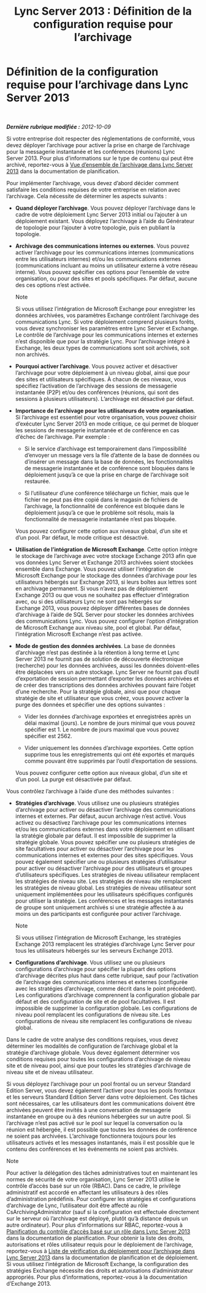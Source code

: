 ﻿---
title: 'Lync Server 2013 : Définition de la configuration requise pour l’archivage'
TOCTitle: Définition de la configuration requise pour l’archivage
ms:assetid: ce0fc0f6-7704-4b80-bf19-a1fa9818fc7a
ms:mtpsurl: https://technet.microsoft.com/fr-fr/library/JJ205276(v=OCS.15)
ms:contentKeyID: 49298895
ms.date: 05/20/2016
mtps_version: v=OCS.15
ms.translationtype: HT
---

# Définition de la configuration requise pour l’archivage dans Lync Server 2013

 

_**Dernière rubrique modifiée :** 2012-10-09_

Si votre entreprise doit respecter des réglementations de conformité, vous devez déployer l’archivage pour activer la prise en charge de l’archivage pour la messagerie instantanée et les conférences (réunions) Lync Server 2013. Pour plus d’informations sur le type de contenu qui peut être archivé, reportez-vous à [Vue d’ensemble de l’archivage dans Lync Server 2013](lync-server-2013-overview-of-archiving.md) dans la documentation de planification.

Pour implémenter l’archivage, vous devez d’abord décider comment satisfaire les conditions requises de votre entreprise en relation avec l’archivage. Cela nécessite de déterminer les aspects suivants :

  - **Quand déployer l’archivage**. Vous pouvez déployer l’archivage dans le cadre de votre déploiement Lync Server 2013 initial ou l’ajouter à un déploiement existant. Vous déployez l’archivage à l’aide du Générateur de topologie pour l’ajouter à votre topologie, puis en publiant la topologie.

  - **Archivage des communications internes ou externes**. Vous pouvez activer l’archivage pour les communications internes (communications entre les utilisateurs internes) et/ou les communications externes (communications incluant au moins un utilisateur externe à votre réseau interne). Vous pouvez spécifier ces options pour l’ensemble de votre organisation, ou pour des sites et pools spécifiques. Par défaut, aucune des ces options n’est activée.
    
    > [!note]  
    > Si vous utilisez l’intégration de Microsoft Exchange pour enregistrer les données archivées, vos paramètres Exchange contrôlent l’archivage des communications Lync. Si votre déploiement comprend plusieurs forêts, vous devez synchroniser les paramètres entre Lync Server et Exchange. Le contrôle de l’archivage pour les communications internes et externes n’est disponible que pour la stratégie Lync. Pour l’archivage intégré à Exchange, les deux types de communications sont soit archivés, soit non archivés.

  - **Pourquoi activer l’archivage**. Vous pouvez activer et désactiver l’archivage pour votre déploiement à un niveau global, ainsi que pour des sites et utilisateurs spécifiques. À chacun de ces niveaux, vous spécifiez l’activation de l’archivage des sessions de messagerie instantanée (P2P) et/ou des conférences (réunions, qui sont des sessions à plusieurs utilisateurs). L’archivage est désactivé par défaut.

  - **Importance de l’archivage pour les utilisateurs de votre organisation**. Si l’archivage est essentiel pour votre organisation, vous pouvez choisir d’exécuter Lync Server 2013 en mode critique, ce qui permet de bloquer les sessions de messagerie instantanée et de conférence en cas d’échec de l’archivage. Par exemple :
    
      - Si le service d’archivage est temporairement dans l’impossibilité d’envoyer un message vers la file d’attente de la base de données ou d’insérer un message dans la base de données, les fonctionnalités de messagerie instantanée et de conférence sont bloquées dans le déploiement jusqu’à ce que la prise en charge de l’archivage soit restaurée.
    
      - Si l’utilisateur d’une conférence télécharge un fichier, mais que le fichier ne peut pas être copié dans le magasin de fichiers de l’archivage, la fonctionnalité de conférence est bloquée dans le déploiement jusqu’à ce que le problème soit résolu, mais la fonctionnalité de messagerie instantanée n’est pas bloquée.
    
    Vous pouvez configurer cette option aux niveaux global, d’un site et d’un pool. Par défaut, le mode critique est désactivé.

  - **Utilisation de l’intégration de Microsoft Exchange**. Cette option intègre le stockage de l’archivage avec votre stockage Exchange 2013 afin que vos données Lync Server et Exchange 2013 archivées soient stockées ensemble dans Exchange. Vous pouvez utiliser l’intégration de Microsoft Exchange pour le stockage des données d’archivage pour les utilisateurs hébergés sur Exchange 2013, si leurs boîtes aux lettres sont en archivage permanent. Si vous n’avez pas de déploiement Exchange 2013 ou que vous ne souhaitez pas effectuer d’intégration avec, ou si des utilisateurs Lync ne sont pas hébergés sur Exchange 2013, vous pouvez déployer différentes bases de données d’archivage à l’aide de SQL Server pour stocker les données archivées des communications Lync. Vous pouvez configurer l’option d’intégration de Microsoft Exchange aux niveau site, pool et global. Par défaut, l’intégration Microsoft Exchange n’est pas activée.

  - **Mode de gestion des données archivées**. La base de données d’archivage n’est pas destinée à la rétention à long terme et Lync Server 2013 ne fournit pas de solution de découverte électronique (recherche) pour les données archivées, aussi les données doivent-elles être déplacées vers un autre stockage. Lync Server ne fournit pas d’outil d’exportation de session permettant d’exporter les données archivées et de créer des transcriptions des données archivées pouvant faire l’objet d’une recherche. Pour la stratégie globale, ainsi que pour chaque stratégie de site et utilisateur que vous créez, vous pouvez activer la purge des données et spécifier une des options suivantes :
    
      - Vider les données d’archivage exportées et enregistrées après un délai maximal (jours). Le nombre de jours minimal que vous pouvez spécifier est 1. Le nombre de jours maximal que vous pouvez spécifier est 2562.
    
      - Vider uniquement les données d’archivage exportées. Cette option supprime tous les enregistrements qui ont été exportés et marqués comme pouvant être supprimés par l’outil d’exportation de sessions.
    
    Vous pouvez configurer cette option aux niveaux global, d’un site et d’un pool. La purge est désactivée par défaut.

Vous contrôlez l’archivage à l’aide d’une des méthodes suivantes :

  - **Stratégies d’archivage**. Vous utilisez une ou plusieurs stratégies d’archivage pour activer ou désactiver l’archivage des communications internes et externes. Par défaut, aucun archivage n’est activé. Vous activez ou désactivez l’archivage pour les communications internes et/ou les communications externes dans votre déploiement en utilisant la stratégie globale par défaut. Il est impossible de supprimer la stratégie globale. Vous pouvez spécifier une ou plusieurs stratégies de site facultatives pour activer ou désactiver l’archivage pour les communications internes et externes pour des sites spécifiques. Vous pouvez également spécifier une ou plusieurs stratégies d’utilisateur pour activer ou désactiver l’archivage pour des utilisateurs et groupes d’utilisateurs spécifiques. Les stratégies de niveau utilisateur remplacent les stratégies de niveau site. Les stratégies de niveau site remplacent les stratégies de niveau global. Les stratégies de niveau utilisateur sont uniquement implémentées pour les utilisateurs spécifiques configurés pour utiliser la stratégie. Les conférences et les messages instantanés de groupe sont uniquement archivés si une stratégie affectée à au moins un des participants est configurée pour activer l’archivage.
    
    > [!note]  
    > Si vous utilisez l’intégration de Microsoft Exchange, les stratégies Exchange 2013 remplacent les stratégies d’archivage Lync Server pour tous les utilisateurs hébergés sur les serveurs Exchange 2013.

  - **Configurations d’archivage**. Vous utilisez une ou plusieurs configurations d’archivage pour spécifier la plupart des options d’archivage décrites plus haut dans cette rubrique, sauf pour l’activation de l’archivage des communications internes et externes (configurée avec les stratégies d’archivage, comme décrit dans le point précédent). Les configurations d’archivage comprennent la configuration globale par défaut et des configuration de site et de pool facultatives. Il est impossible de supprimer la configuration globale. Les configurations de niveau pool remplacent les configurations de niveau site. Les configurations de niveau site remplacent les configurations de niveau global.

Dans le cadre de votre analyse des conditions requises, vous devez déterminer les modalités de configuration de l’archivage global et la stratégie d’archivage globale. Vous devez également déterminer vos conditions requises pour toutes les configurations d’archivage de niveau site et de niveau pool, ainsi que pour toutes les stratégies d’archivage de niveau site et de niveau utilisateur.

Si vous déployez l’archivage pour un pool frontal ou un serveur Standard Edition Server, vous devez également l’activer pour tous les pools frontaux et les serveurs Standard Edition Server dans votre déploiement. Ces tâches sont nécessaires, car les utilisateurs dont les communications doivent être archivées peuvent être invités à une conversation de messagerie instantanée en groupe ou à des réunions hébergées sur un autre pool. Si l’archivage n’est pas activé sur le pool sur lequel la conversation ou la réunion est hébergée, il est possible que toutes les données de conférence ne soient pas archivées. L’archivage fonctionnera toujours pour les utilisateurs activés et les messages instantanés, mais il est possible que le contenu des conférences et les événements ne soient pas archivés.

> [!note]  
> Pour activer la délégation des tâches administratives tout en maintenant les normes de sécurité de votre organisation, Lync Server 2013 utilise le contrôle d’accès basé sur un rôle (RBAC). Dans ce cadre, le privilège administratif est accordé en affectant les utilisateurs à des rôles d’administration prédéfinis. Pour configurer les stratégies et configurations d’archivage de Lync, l’utilisateur doit être affecté au rôle CsArchivingAdministrator (sauf si la configuration est effectuée directement sur le serveur où l’archivage est déployé, plutôt qu’à distance depuis un autre ordinateur). Pour plus d’informations sur RBAC, reportez-vous à <a href="lync-server-2013-planning-for-role-based-access-control.md">Planification du contrôle d’accès basé sur un rôle dans Lync Server 2013</a> dans la documentation de planification. Pour obtenir la liste des droits, autorisations et rôles utilisateur requis pour le déploiement de l’archivage, reportez-vous à <a href="lync-server-2013-deployment-checklist-for-archiving.md">Liste de vérification du déploiement pour l’archivage dans Lync Server 2013</a> dans la documentation de planification et de déploiement.<br />
Si vous utilisez l’intégration de Microsoft Exchange, la configuration des stratégies Exchange nécessite des droits et autorisations d’administrateur appropriés. Pour plus d’informations, reportez-vous à la documentation d’Exchange 2013.
